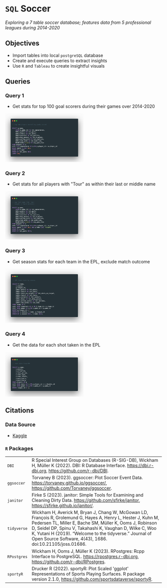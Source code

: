 # `SQL` Soccer
*Exploring a 7 table soccer database; features data from 5 professional leagues during 2014-2020*

## Objectives
- Import tables into local `postgreSQL` database
- Create and execute queries to extract insights
- Use `R` and `Tableau` to create insightful visuals

## Queries
### Query 1
- Get stats for top 100 goal scorers during their games over 2014-2020
<img src="sql/01-sql.png" width ="50%">

### Query 2
- Get stats for all players with "Tour" as within their last or middle name
<img src="sql/02-sql.png" width ="50%">

### Query 3
- Get season stats for each team in the EPL, exclude match outcome
<img src="sql/03-sql.png" width ="50%">

### Query 4
- Get the data for each shot taken in the EPL
<img src="sql/04-sql.png" width ="50%">


## Citations
### Data Source
- [Kaggle](https://www.kaggle.com/datasets/technika148/football-database?select=leagues.csv)
### `R` Packages
|             |                                                                                                                                                                                                                                                                                                                                                                 |
|-------------|-----------------------------------------------------------------------------------------------------------------------------------------------------------------------------------------------------------------------------------------------------------------------------------------------------------------------------------------------------------------|
| `DBI`       | R Special Interest Group on Databases (R-SIG-DB), Wickham H, Müller K (2022). DBI: R Database Interface. https://dbi.r-dbi.org, https://github.com/r-dbi/DBI.                                                                                                                                                                                                   |
| `ggsoccer`  | Torvaney B (2023). ggsoccer: Plot Soccer Event Data. https://torvaney.github.io/ggsoccer/, https://github.com/Torvaney/ggsoccer.                                                                                                                                                                                                                                |
| `janitor`   | Firke S (2023). janitor: Simple Tools for Examining and Cleaning Dirty Data. https://github.com/sfirke/janitor, https://sfirke.github.io/janitor/.                                                                                                                                                                                                              |
| `tidyverse` | Wickham H, Averick M, Bryan J, Chang W, McGowan LD, François R, Grolemund G, Hayes A, Henry L, Hester J, Kuhn M, Pedersen TL, Miller E, Bache SM, Müller K, Ooms J, Robinson D, Seidel DP, Spinu V, Takahashi K, Vaughan D, Wilke C, Woo K, Yutani H (2019). “Welcome to the tidyverse.” Journal of Open Source Software, 4(43), 1686. doi:10.21105/joss.01686. |
| `RPostgres` | Wickham H, Ooms J, Müller K (2023). RPostgres: Rcpp Interface to PostgreSQL. https://rpostgres.r-dbi.org, https://github.com/r-dbi/RPostgres.                                                                                                                                                                                                                   |
| `sportyR`   | Drucker R (2022). sportyR: Plot Scaled 'ggplot' Representations of Sports Playing Surfaces. R package version 2.1.0, https://github.com/sportsdataverse/sportyR.                                                                                                                                                                                                |
